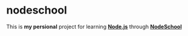 # nodeschool
This is **my persional** project for learning [**Node.js**](www.nodejs.org) through [**NodeSchool**](www.nodeschool.io)
